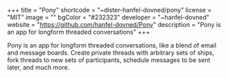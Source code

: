 +++
title = "Pony"
shortcode = "~dister-hanfel-dovned/pony"
license = "MIT"
image = ""
bgColor = "#232323"
developer = "~hanfel-dovned"
website = "https://github.com/hanfel-dovned/Pony"
description = "Pony is an app for longform threaded conversations"
+++

Pony is an app for longform threaded conversations, like a blend of email and message boards. Create private threads with arbitrary sets of ships, fork threads to new sets of participants, schedule messages to be sent later, and much more.